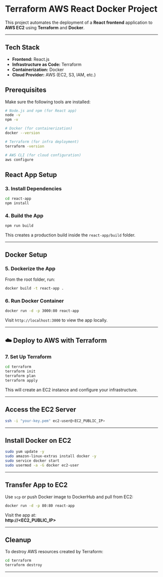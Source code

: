 # Terraform AWS React Docker Project

This project automates the deployment of a **React frontend** application to **AWS EC2** using **Terraform** and **Docker**.

---

##  Tech Stack

- **Frontend:** React.js  
- **Infrastructure as Code:** Terraform  
- **Containerization:** Docker  
- **Cloud Provider:** AWS (EC2, S3, IAM, etc.)


## Prerequisites

Make sure the following tools are installed:

```bash
# Node.js and npm (for React app)
node -v
npm -v

# Docker (for containerization)
docker --version

# Terraform (for infra deployment)
terraform -version

# AWS CLI (for cloud configuration)
aws configure
```


## React App Setup

### 3. Install Dependencies

```bash
cd react-app
npm install
```

### 4. Build the App

```bash
npm run build
```

This creates a production build inside the `react-app/build` folder.

---

##  Docker Setup

### 5. Dockerize the App

From the root folder, run:

```bash
docker build -t react-app .
```

### 6. Run Docker Container

```bash
docker run -d -p 3000:80 react-app
```

Visit `http://localhost:3000` to view the app locally.

---

## ☁️ Deploy to AWS with Terraform

### 7. Set Up Terraform

```bash
cd terraform
terraform init
terraform plan
terraform apply
```

This will create an EC2 instance and configure your infrastructure.

---

##  Access the EC2 Server

```bash
ssh -i "your-key.pem" ec2-user@<EC2_PUBLIC_IP>
```

---

## Install Docker on EC2

```bash
sudo yum update -y
sudo amazon-linux-extras install docker -y
sudo service docker start
sudo usermod -a -G docker ec2-user
```

---

##  Transfer App to EC2

Use `scp` or push Docker image to DockerHub and pull from EC2:

```bash
docker run -d -p 80:80 react-app
```

Visit the app at:  
**http://<EC2_PUBLIC_IP>**

---

##  Cleanup

To destroy AWS resources created by Terraform:

```bash
cd terraform
terraform destroy
```

---
